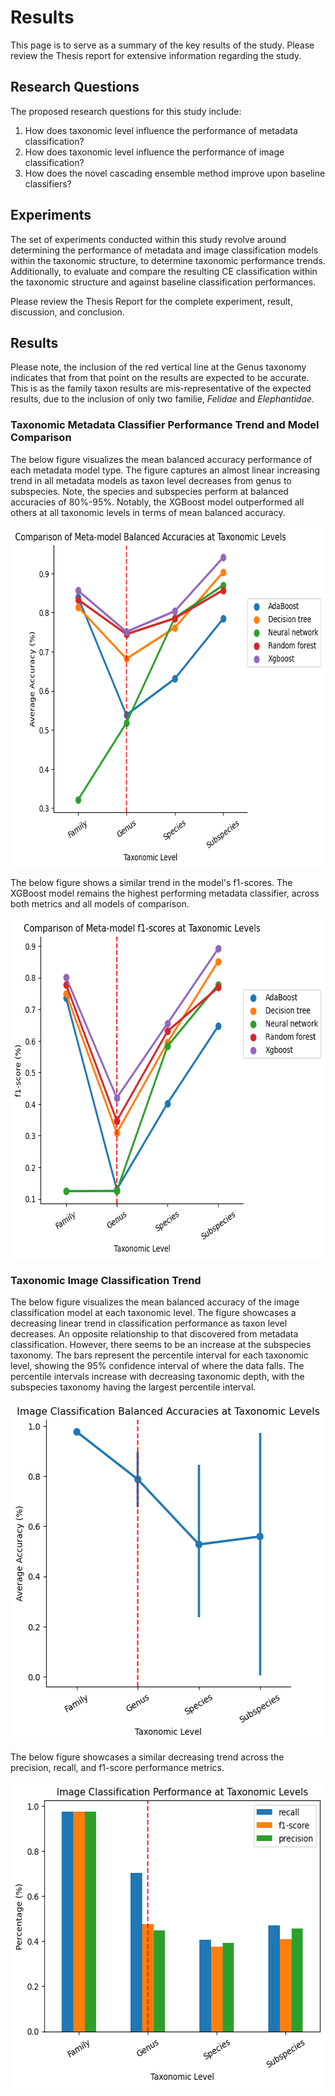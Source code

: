 # Results
This page is to serve as a summary of the key results of the study. 
Please review the Thesis report for extensive information regarding the study. 

## Research Questions
The proposed research questions for this study include: 

1. How does taxonomic level influence the performance of metadata classification?
2. How does taxonomic level influence the performance of image classification?
3. How does the novel cascading ensemble method improve upon baseline classifiers?


## Experiments
The set of experiments conducted within this study revolve around determining the performance of metadata and image classification models within the taxonomic structure,
to determine taxonomic performance trends. 
Additionally, to evaluate and compare the resulting CE classification within the taxonomic structure and against baseline classification
performances. 

Please review the Thesis Report for the complete experiment, result, discussion, and conclusion.

## Results
Please note, the inclusion of the red vertical line at the Genus taxonomy indicates that from that point on the results
are expected to be accurate. This is as the family taxon results are mis-representative of the expected results, 
due to the inclusion of only two familie, _Felidae_ and _Elephantidae_.

### Taxonomic Metadata Classifier Performance Trend and Model Comparison
The below figure visualizes the mean balanced accuracy performance of each metadata model type. 
The figure captures an almost linear increasing trend in all metadata models as taxon level decreases from genus to subspecies. 
Note, the species and subspecies perform at balanced accuracies of 80%-95%. 
Notably, the XGBoost model outperformed all others at all taxonomic levels in terms of mean balanced accuracy. 

<img height="547" src="../images/meta_accuracy_fig.png" width="671" alt="Metadata accuracy comparison" style="display: block; margin: 0 auto"/>

The below figure shows a similar trend in the model's f1-scores. The XGBoost model remains the highest performing metadata classifier, 
across both metrics and all models of comparison.

<img height="547" src="../images/meta_f1_model_comp.png" width="640" alt="Metadata f1-score comparison" style="display: block; margin: 0 auto"/>

### Taxonomic Image Classification Trend
The below figure visualizes the mean balanced accuracy of the image classification model at each taxonomic level. 
The figure showcases a decreasing linear trend in classification performance as taxon level decreases. An opposite relationship 
to that discovered from metadata classification.
However, there seems to be an increase at the subspecies taxonomy. 
The bars represent the percentile interval for each taxonomic level, showing the 95% confidence interval of where the data falls. 
The percentile intervals increase with decreasing taxonomic depth, with the subspecies taxonomy having the largest percentile interval. 

<img height="547" src="../images/image_model_accuracy.png" width="540" alt="Image accuracy" style="display: block; margin: 0 auto"/>

The below figure showcases a similar decreasing trend across the precision, recall, and f1-score performance metrics. 

<img height="490" src="../images/image_model_performance.png" width="567" alt="Metadata accuracy comparison" style="display: block; margin: 0 auto"/>